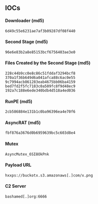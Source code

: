 ## IOCs

#### Downloader (md5)
```text
6d49c55e6231ae7af3b09287df08f440
```

#### Second Stage (md5)
```text
96e6e83b2a8e85153bcf6756403ae3e0
```

#### Files Created by the Second Stage (md5)
```text
228c44b9cc0e8c86c51fddaf3294bcf8
370a1f36b649d6a041afca88c6ac0e55
9c7994acb861283eab4675bb06ba4159
bed7fd2f5fc7183c0a509fc8f9d48ec9
192a7c188e6ede340bdb4d518a4ed036
```

#### RunPE (md5)
```text
2cb586884e131b1c0ba96396ea4e70f6
```

#### AsyncRAT (md5)
```text
fbf876a3676d0b6959639bc5c603d8e4
```

#### Mutex
```text
AsyncMutex_6SI8OkPnk
```

#### Payload URL
```text
hxxps://buckotx.s3.amazonaws[.]com/x.png
```

#### C2 Server
```text
bashamed[.]org:6666
```